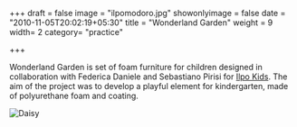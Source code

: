 +++
draft = false
image = "ilpomodoro.jpg"
showonlyimage = false
date = "2010-11-05T20:02:19+05:30"
title = "Wonderland Garden"
weight = 9
width= 2
category= "practice"

+++

Wonderland Garden is set of foam furniture for children designed in collaboration with Federica Daniele and Sebastiano Pirisi for [Ilpo Kids](http://www.ilpokids.com/nature.htm). The aim of the project was to develop a playful element for kindergarten, made of  polyurethane foam and coating.

![Daisy](../../img/daisy.jpg)
